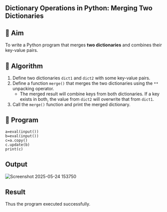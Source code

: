 ## Dictionary Operations in Python: Merging Two Dictionaries

## 🎯 Aim
To write a Python program that merges **two dictionaries** and combines their key-value pairs.

## 🧠 Algorithm
1. Define two dictionaries `dict1` and `dict2` with some key-value pairs.
2. Define a function `merge()` that merges the two dictionaries using the `**` unpacking operator.
   - The merged result will combine keys from both dictionaries. If a key exists in both, the value from `dict2` will overwrite that from `dict1`.
3. Call the `merge()` function and print the merged dictionary.

## 🧾 Program
```
a=eval(input())
b=eval(input())
c=a.copy()
c.update(b)
print(c)
```

## Output
![Screenshot 2025-05-24 153750](https://github.com/user-attachments/assets/deea6e5b-3f9f-484b-b7bf-a83c5a5478a3)

## Result
Thus the program executed successfully.
